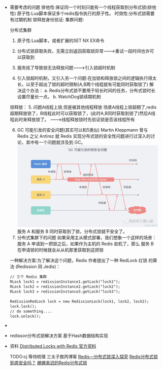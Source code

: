 - 需要考虑的问题
  排他性:保证同一个时刻只能有一个线程获取到分布式锁(排他性)
  原子性:Lua脚本保证多个redis指令执行的原子性。
  时效性:分布式锁需要有过期机制
  锁释放身份验证:
  集群问题:
  
  
  分布式集群
  1. 原子性:Lua脚本，或者扩展的SET NX EX命令
  
  2. 分布式锁获取失败，无需立刻返回获取锁异常--->重试一段时间也许可以获取到
  
  3. 服务挂了导致锁无法释放问题--->引入锁超时机制
  
  4. 引入锁超时机制，又引入另一个问题:在加锁和释放锁之间的逻辑执行得太长，以至于超出了锁的超时限制(A,B两个线程就有可能同时获取锁了)
  解决这个办法：
  a. Redis分布式锁不要用于较长时间的任务，分布式锁时长设置尽量长一点。
  b. WatchDog锁续期机制
  
  锁释放：
  5. 问题A线程上锁,但是被其他线程释放
  场景A线程上锁超期了,redis超期释放锁了，B线程此时可以获取锁了，(此时A,B同时获取到锁了)然后A线程此时来释放锁了。
  --->线程释放锁时先验证锁是否该线程所有
  
  6. GC 可能引发的安全问题(其实可以和5类似)
  Martin Kleppmann 曾与 Redis 之父 Antirez 就 Redis 实现分布式锁的安全性问题进行过深入的讨论，其中有一个问题就涉及到 GC。
  ![image.png](../assets/image_1655732036767_0.png)
  服务 A 和服务 B 同时获取到了锁，分布式锁就不安全了。
  10. 分布式集群下的问题
  如果采用主从模式部署，我们想象一个这样的场景：服务 A 申请到一把锁之后，如果作为主机的 Redis 宕机了，那么 服务 B 在申请锁的时候就会从从机那里获取到这把锁
  
  一种解决方案:为了解决这个问题，Redis 作者提出了一种 RedLock 红锁 的算法 (Redission 同 Jedis)：
  ```
  // 三个 Redis 集群
  RLock lock1 = redissionInstance1.getLock("lock1");
  RLock lock2 = redissionInstance2.getLock("lock2");
  RLock lock3 = redissionInstance3.getLock("lock3");
  
  RedissionRedLock lock = new RedissionLock(lock1, lock2, lock2);
  lock.lock();
  // do something....
  lock.unlock();
  ```
-
- redisson分布式锁解决方案
  基于Hash数据结构实现
- 资料
  [Distributed Locks with Redis 官方资料](https://redis.io/docs/reference/patterns/distributed-locks/)
  
  TODO:cj 等待梳理
  三太子敖丙博客
  [Redis—分布式锁深入探究](https://mp.weixin.qq.com/s/49hgH3COla3wU0rgyiUVgg)
  [Redis分布式锁到底安全吗？](https://mp.weixin.qq.com/s/RnSokJxYxYDeenOP_JE3fQ)
  [姗姗来迟的Redis分布式锁](https://mp.weixin.qq.com/s/Z_xriP-jc2Bnmdcm0l5xzg)